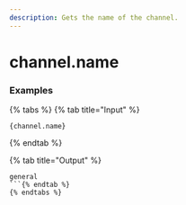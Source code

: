 ```yaml
---
description: Gets the name of the channel.
---
```


# channel.name <channel>

### Examples

{% tabs %}
{% tab title="Input" %}
```text
{channel.name}
```
{% endtab %}

{% tab title="Output" %}
```text
general
```{% endtab %}
{% endtabs %}